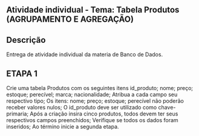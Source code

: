 ## Atividade individual - Tema: Tabela Produtos (AGRUPAMENTO E AGREGAÇÃO)

## Descrição
Entrega de atividade individual da materia de Banco de Dados.

## ETAPA 1

Crie uma tabela Produtos com os seguintes itens id_produto; nome; preço; estoque; perecível; marca; nacionalidade;
Atribua a cada campo seu respectivo tipo;
Os itens: nome; preço; estoque; perecível não poderão receber valores nulos;
O id_produto deve ser utilizado como chave-primaria;
Após a criação insira cinco produtos, todos devem ter seus respectivos campos preenchidos;
Verifique se todos os dados foram inseridos;
Ao término inicie a segunda etapa.
